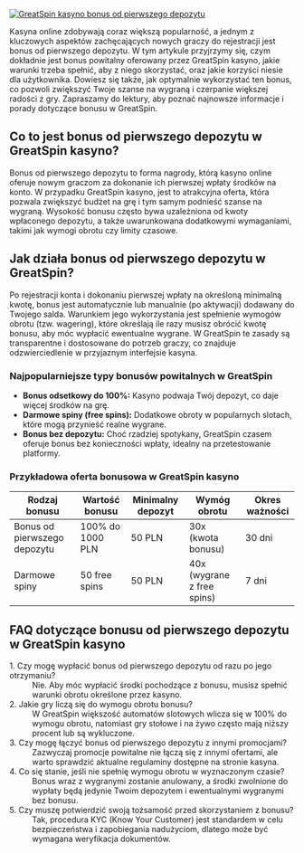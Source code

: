 [![GreatSpin kasyno bonus od pierwszego depozytu](https://123-caf.pages.dev/gitsignup.png)](https://vrmoo.ru/Bt82HjjY)

<p>Kasyna online zdobywają coraz większą popularność, a jednym z kluczowych aspektów zachęcających nowych graczy do rejestracji jest bonus od pierwszego depozytu. W tym artykule przyjrzymy się, czym dokładnie jest bonus powitalny oferowany przez GreatSpin kasyno, jakie warunki trzeba spełnić, aby z niego skorzystać, oraz jakie korzyści niesie dla użytkownika. Dowiesz się także, jak optymalnie wykorzystać ten bonus, co pozwoli zwiększyć Twoje szanse na wygraną i czerpanie większej radości z gry. Zapraszamy do lektury, aby poznać najnowsze informacje i porady dotyczące bonusu w GreatSpin.</p>  <h2>Co to jest bonus od pierwszego depozytu w GreatSpin kasyno?</h2> <p>Bonus od pierwszego depozytu to forma nagrody, którą kasyno online oferuje nowym graczom za dokonanie ich pierwszej wpłaty środków na konto. W przypadku GreatSpin kasyno, jest to atrakcyjna oferta, która pozwala zwiększyć budżet na grę i tym samym podnieść szanse na wygraną. Wysokość bonusu często bywa uzależniona od kwoty wpłaconego depozytu, a także uwarunkowana dodatkowymi wymaganiami, takimi jak wymogi obrotu czy limity czasowe.</p>  <h2>Jak działa bonus od pierwszego depozytu w GreatSpin?</h2> <p>Po rejestracji konta i dokonaniu pierwszej wpłaty na określoną minimalną kwotę, bonus jest automatycznie lub manualnie (po aktywacji) dodawany do Twojego salda. Warunkiem jego wykorzystania jest spełnienie wymogów obrotu (tzw. wagering), które określają ile razy musisz obrócić kwotę bonusu, aby móc wypłacić ewentualne wygrane. W GreatSpin te zasady są transparentne i dostosowane do potrzeb graczy, co znajduje odzwierciedlenie w przyjaznym interfejsie kasyna.</p>  <h3>Najpopularniejsze typy bonusów powitalnych w GreatSpin</h3> <ul>   <li><strong>Bonus odsetkowy do 100%:</strong> Kasyno podwaja Twój depozyt, co daje więcej środków na grę.</li>   <li><strong>Darmowe spiny (free spins):</strong> Dodatkowe obroty w popularnych slotach, które mogą przynieść realne wygrane.</li>   <li><strong>Bonus bez depozytu:</strong> Choć rzadziej spotykany, GreatSpin czasem oferuje bonus bez konieczności wpłaty, idealny na przetestowanie platformy.</li> </ul>  <h3>Przykładowa oferta bonusowa w GreatSpin kasyno</h3> <table>   <thead>     <tr>       <th>Rodzaj bonusu</th>       <th>Wartość bonusu</th>       <th>Minimalny depozyt</th>       <th>Wymóg obrotu</th>       <th>Okres ważności</th>     </tr>   </thead>   <tbody>     <tr>       <td>Bonus od pierwszego depozytu</td>       <td>100% do 1000 PLN</td>       <td>50 PLN</td>       <td>30x (kwota bonusu)</td>       <td>30 dni</td>     </tr>     <tr>       <td>Darmowe spiny</td>       <td>50 free spins</td>       <td>50 PLN</td>       <td>40x (wygrane z free spins)</td>       <td>7 dni</td>     </tr>   </tbody> </table>  <h2>FAQ dotyczące bonusu od pierwszego depozytu w GreatSpin kasyno</h2> <dl>   <dt>1. Czy mogę wypłacić bonus od pierwszego depozytu od razu po jego otrzymaniu?</dt>   <dd>Nie. Aby móc wypłacić środki pochodzące z bonusu, musisz spełnić warunki obrotu określone przez kasyno.</dd>    <dt>2. Jakie gry liczą się do wymogu obrotu bonusu?</dt>   <dd>W GreatSpin większość automatów slotowych wlicza się w 100% do wymogu obrotu, natomiast gry stołowe i na żywo często mają niższy procent lub są wykluczone.</dd>    <dt>3. Czy mogę łączyć bonus od pierwszego depozytu z innymi promocjami?</dt>   <dd>Zazwyczaj promocje powitalne nie łączą się z innymi ofertami, ale warto sprawdzić aktualne regulaminy dostępne na stronie kasyna.</dd>    <dt>4. Co się stanie, jeśli nie spełnię wymogu obrotu w wyznaczonym czasie?</dt>   <dd>Bonus wraz z wygranymi zostanie anulowany, a środki zwolnione do wypłaty będą jedynie Twoim depozytem i ewentualnymi wygranymi bez bonusu.</dd>    <dt>5. Czy muszę potwierdzić swoją tożsamość przed skorzystaniem z bonusu?</dt>   <dd>Tak, procedura KYC (Know Your Customer) jest standardem w celu bezpieczeństwa i zapobiegania nadużyciom, dlatego może być wymagana weryfikacja dokumentów.</dd> </dl>